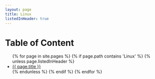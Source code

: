 ```yaml
---
layout: page
title: Linux
listedInHeader: true
---
```


# Table of Content



<ul>
{% for page in site.pages %}
    {% if page.path contains 'Linux' %}
        <!-- not include self -->
        {% unless page.listedInHeader %}  
            <li>
                <a href="{{ page.url }}">{{ page.title }}</a>
            </li>
        {% endunless %}
    {% endif %}
{% endfor %}
</ul>